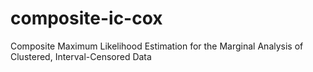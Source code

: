 # composite-ic-cox
Composite Maximum Likelihood Estimation for the Marginal Analysis of Clustered, Interval-Censored Data
